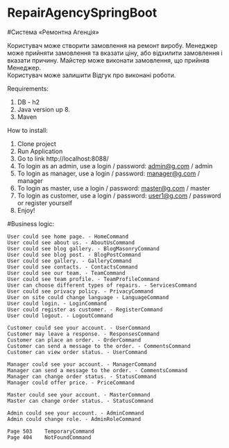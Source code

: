 # RepairAgencySpringBoot

#Система «Ремонтна Агенція»

Користувач може створити замовлення на ремонт виробу.
Менеджер може прийняти замовлення та вказати ціну,  або відхилити замовлення і вказати причину.
Майстер може виконати замовлення, що прийняв Менеджер.  
Користувач може залишити Відгук про виконані роботи.


Requirements:

1. DB - h2
2. Java version up 8.
3. Maven

How to install:

1. Clone project
2. Run Application
3. Go to link http://localhost:8088/
4. To login as an admin, use a login / password: admin@g.com / admin
5. To login as manager, use a login / password: manager@g.com / manager
6. To login as master, use a login / password: master@g.com / master
7. To login as customer, use a login / password: user1@g.com / password  or register yourself
5. Enjoy!

#Business logic: 	

	User could see home page. - HomeCommand
	User could see about us. - AboutUsCommand	
	User could see blog gallery. - BlogMasonryCommand	
	User could see blog post. - BlogPostCommand	
	User could see gallery. - GalleryCommand	
	User could see contacts. - ContactsCommand	
	User could see our team. - TeamCommand	
	User could see team profile. - TeamProfileCommand	
	User can choose different types of repairs. - ServicesCommand	
	User could see privacy policy. - PrivacyCommand	
	User on site could change language - LanguageCommand	
	User could login. - LoginCommand	
	User could register as customer. - RegisterCommand	
	User could logout. - LogoutCommand	
			
	Customer could see your account. - UserCommand	
	Customer may leave a response. - ResponsesCommand	
	Сustomer can place an order. - OrderCommand	
	Customer can send a message to the order. - CommentsCommand	
	Customer can view order status. - UserCommand	
			
	Manager could see your account. - ManagerCommand	
	Manager can send a message to the order. - CommentsCommand	
	Manager can change order status. - StatusCommand	
	Manager could offer price. - PriceCommand	
			
	Master could see your account. - MasterCommand	
	Master can change order status. - StatusCommand	
			
	Admin could see your account. -	AdminCommand	
	Admin could change role. - AdminRoleCommand	
			
	Page 503 	TemporaryCommand	
	Page 404	NotFoundCommand	
